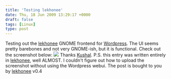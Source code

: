 ```yaml
---
title: 'Testing lekhonee'
date: Thu, 18 Jun 2009 13:29:17 +0000
draft: false
tags: [Linux]
type: post
---
```


Testing out the [lekhonee](https://fedorahosted.org/lekhonee/) GNOME frontend for [Wordpress](http://www.wordpress.com). The UI seems pretty barebones and not very GNOME-ish, but it is functional. Check out the screenshot below: [![](http://zeusville.files.wordpress.com/2009/06/lekhonee.png)](http://zeusville.files.wordpress.com/2009/06/lekhonee.png) Thanks [Kushal](http://kushaldas.in/). P.S. this entry was written entirely in [lekhonee](https://fedorahosted.org/lekhonee/), well ALMOST. I couldn't figure out how to upload the screenshot without using the Wordpress webui. The post is bought to you by [lekhonee](http://fedorahosted.org/lekhonee) v0.4